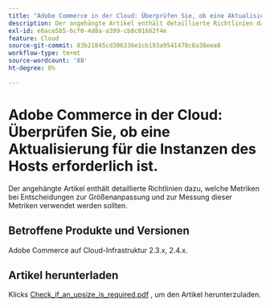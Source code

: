 ```yaml
---
title: "Adobe Commerce in der Cloud: Überprüfen Sie, ob eine Aktualisierung der Größe für die Instanzen des Hosts erforderlich ist."
description: Der angehängte Artikel enthält detaillierte Richtlinien dazu, welche Metriken bei Entscheidungen zur Größenanpassung und zur Messung dieser Metriken verwendet werden sollten.
exl-id: e6ace5b5-6cf0-4d8a-a399-cb8c01662f4e
feature: Cloud
source-git-commit: 83b21845cd306336e1cb193a9541478c8a38eea8
workflow-type: tm+mt
source-wordcount: '88'
ht-degree: 0%

---
```


# Adobe Commerce in der Cloud: Überprüfen Sie, ob eine Aktualisierung für die Instanzen des Hosts erforderlich ist.

Der angehängte Artikel enthält detaillierte Richtlinien dazu, welche Metriken bei Entscheidungen zur Größenanpassung und zur Messung dieser Metriken verwendet werden sollten.

## Betroffene Produkte und Versionen

Adobe Commerce auf Cloud-Infrastruktur 2.3.x, 2.4.x.

## Artikel herunterladen

Klicks [Check_if_an_upsize_is_required.pdf](assets/Check_whether_an_upsize_is_needed.pdf) , um den Artikel herunterzuladen.
